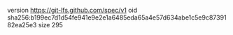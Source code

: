 version https://git-lfs.github.com/spec/v1
oid sha256:b199ec7d1d54fe941e9e2e1a6485eda65a4e57d634abe1c5e9c8739182ea25e3
size 295
